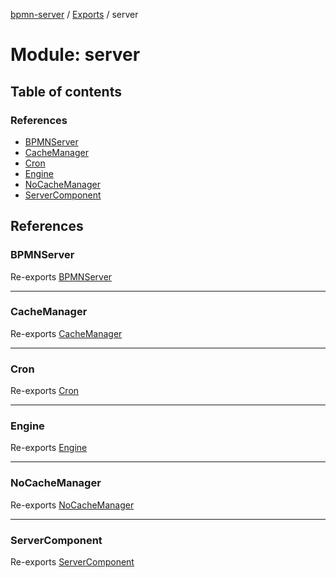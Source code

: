 [bpmn-server](../README.md) / [Exports](../modules.md) / server

# Module: server

## Table of contents

### References

- [BPMNServer](server.md#bpmnserver)
- [CacheManager](server.md#cachemanager)
- [Cron](server.md#cron)
- [Engine](server.md#engine)
- [NoCacheManager](server.md#nocachemanager)
- [ServerComponent](server.md#servercomponent)

## References

### BPMNServer

Re-exports [BPMNServer](../classes/server_BPMNServer.BPMNServer.md)

___

### CacheManager

Re-exports [CacheManager](../classes/server_CacheManager.CacheManager.md)

___

### Cron

Re-exports [Cron](../classes/server_Cron.Cron.md)

___

### Engine

Re-exports [Engine](../classes/server_Engine.Engine.md)

___

### NoCacheManager

Re-exports [NoCacheManager](../classes/server_CacheManager.NoCacheManager.md)

___

### ServerComponent

Re-exports [ServerComponent](../classes/server_ServerComponent.ServerComponent.md)
